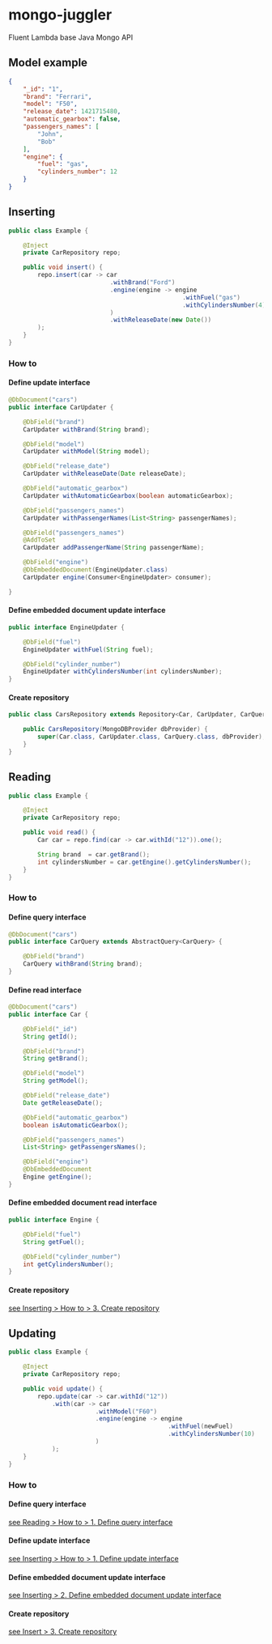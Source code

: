 mongo-juggler
=============
Fluent Lambda base Java Mongo API

Model example
--------------
```json
{
    "_id": "1",
    "brand": "Ferrari",
    "model": "F50",
    "release_date": 1421715480,
    "automatic_gearbox": false,
    "passengers_names": [
        "John",
        "Bob"
    ],
    "engine": {
        "fuel": "gas",
        "cylinders_number": 12
    }
}
```

Inserting
---------

```java
public class Example {

    @Inject
    private CarRepository repo;

    public void insert() {
        repo.insert(car -> car
                            .withBrand("Ford")
                            .engine(engine -> engine
                                                .withFuel("gas")
                                                .withCylindersNumber(4)
                            )
                            .withReleaseDate(new Date())
        );
    }
}
```

### How to

#### Define update interface
```java
@DbDocument("cars")
public interface CarUpdater {

    @DbField("brand")
    CarUpdater withBrand(String brand);

    @DbField("model")
    CarUpdater withModel(String model);

    @DbField("release_date")
    CarUpdater withReleaseDate(Date releaseDate);

    @DbField("automatic_gearbox")
    CarUpdater withAutomaticGearbox(boolean automaticGearbox);

    @DbField("passengers_names")
    CarUpdater withPassengerNames(List<String> passengerNames);

    @DbField("passengers_names")
    @AddToSet
    CarUpdater addPassengerName(String passengerName);

    @DbField("engine")
    @DbEmbeddedDocument(EngineUpdater.class)
    CarUpdater engine(Consumer<EngineUpdater> consumer);

}
```

#### Define embedded document update interface
```java
public interface EngineUpdater {

    @DbField("fuel")
    EngineUpdater withFuel(String fuel);

    @DbField("cylinder_number")
    EngineUpdater withCylindersNumber(int cylindersNumber);
}
```

#### Create repository
```java
public class CarsRepository extends Repository<Car, CarUpdater, CarQuery> {

    public CarsRepository(MongoDBProvider dbProvider) {
        super(Car.class, CarUpdater.class, CarQuery.class, dbProvider);
    }
}
```

Reading
-------

```java
public class Example {

    @Inject
    private CarRepository repo;

    public void read() {
        Car car = repo.find(car -> car.withId("12")).one();

        String brand  = car.getBrand();
        int cylindersNumber = car.getEngine().getCylindersNumber();
    }
}
```

### How to

#### Define query interface
```java
@DbDocument("cars")
public interface CarQuery extends AbstractQuery<CarQuery> {

    @DbField("brand")
    CarQuery withBrand(String brand);
}
```

#### Define read interface
```java
@DbDocument("cars")
public interface Car {

    @DbField("_id")
    String getId();

    @DbField("brand")
    String getBrand();

    @DbField("model")
    String getModel();

    @DbField("release_date")
    Date getReleaseDate();

    @DbField("automatic_gearbox")
    boolean isAutomaticGearbox();

    @DbField("passengers_names")
    List<String> getPassengersNames();

    @DbField("engine")
    @DbEmbeddedDocument
    Engine getEngine();
}
```

#### Define embedded document read interface
```java
public interface Engine {

    @DbField("fuel")
    String getFuel();

    @DbField("cylinder_number")
    int getCylindersNumber();
}
```

#### Create repository
[see Inserting > How to > 3. Create repository](#create-repository)

Updating
--------

```java
public class Example {

    @Inject
    private CarRepository repo;

    public void update() {
        repo.update(car -> car.withId("12"))
            .with(car -> car
                        .withModel("F60")
                        .engine(engine -> engine
                                            .withFuel(newFuel)
                                            .withCylindersNumber(10)
                        )
            );
    }
}
```

### How to

#### Define query interface
[see Reading > How to > 1. Define query interface](#define-query-interface)

#### Define update interface
[see Inserting > How to > 1. Define update interface](#define-update-interface)

#### Define embedded document update interface
[see Inserting > 2. Define embedded document update interface](#define-embedded-document-update-interface)

#### Create repository
[see Insert > 3. Create repository](#create-repository)
